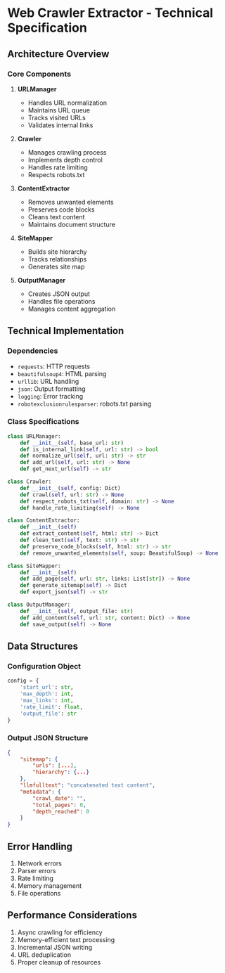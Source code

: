# Web Crawler Extractor - Technical Specification

## Architecture Overview

### Core Components
1. **URLManager**
   - Handles URL normalization
   - Maintains URL queue
   - Tracks visited URLs
   - Validates internal links

2. **Crawler**
   - Manages crawling process
   - Implements depth control
   - Handles rate limiting
   - Respects robots.txt

3. **ContentExtractor**
   - Removes unwanted elements
   - Preserves code blocks
   - Cleans text content
   - Maintains document structure

4. **SiteMapper**
   - Builds site hierarchy
   - Tracks relationships
   - Generates site map

5. **OutputManager**
   - Creates JSON output
   - Handles file operations
   - Manages content aggregation

## Technical Implementation

### Dependencies
- `requests`: HTTP requests
- `beautifulsoup4`: HTML parsing
- `urllib`: URL handling
- `json`: Output formatting
- `logging`: Error tracking
- `robotexclusionrulesparser`: robots.txt parsing

### Class Specifications

```python
class URLManager:
    def __init__(self, base_url: str)
    def is_internal_link(self, url: str) -> bool
    def normalize_url(self, url: str) -> str
    def add_url(self, url: str) -> None
    def get_next_url(self) -> str

class Crawler:
    def __init__(self, config: Dict)
    def crawl(self, url: str) -> None
    def respect_robots_txt(self, domain: str) -> None
    def handle_rate_limiting(self) -> None

class ContentExtractor:
    def __init__(self)
    def extract_content(self, html: str) -> Dict
    def clean_text(self, text: str) -> str
    def preserve_code_blocks(self, html: str) -> str
    def remove_unwanted_elements(self, soup: BeautifulSoup) -> None

class SiteMapper:
    def __init__(self)
    def add_page(self, url: str, links: List[str]) -> None
    def generate_sitemap(self) -> Dict
    def export_json(self) -> str

class OutputManager:
    def __init__(self, output_file: str)
    def add_content(self, url: str, content: Dict) -> None
    def save_output(self) -> None
```

## Data Structures

### Configuration Object
```python
config = {
    'start_url': str,
    'max_depth': int,
    'max_links': int,
    'rate_limit': float,
    'output_file': str
}
```

### Output JSON Structure
```json
{
    "sitemap": {
        "urls": [...],
        "hierarchy": {...}
    },
    "llmfulltext": "concatenated text content",
    "metadata": {
        "crawl_date": "",
        "total_pages": 0,
        "depth_reached": 0
    }
}
```

## Error Handling
1. Network errors
2. Parser errors
3. Rate limiting
4. Memory management
5. File operations

## Performance Considerations
1. Async crawling for efficiency
2. Memory-efficient text processing
3. Incremental JSON writing
4. URL deduplication
5. Proper cleanup of resources